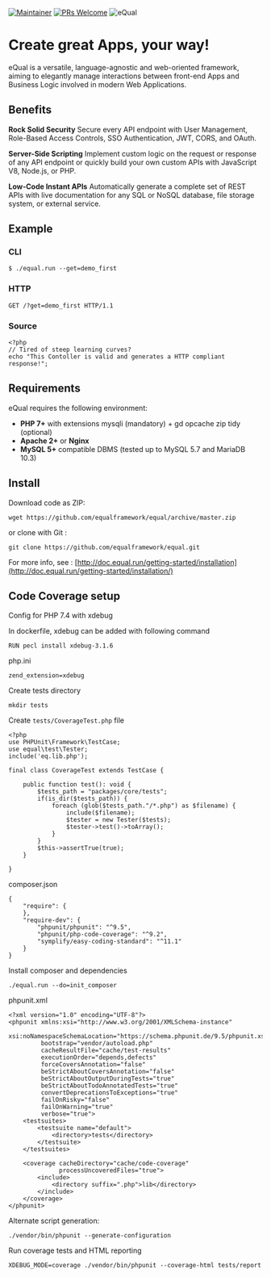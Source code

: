
[![Maintainer](https://img.shields.io/badge/alexandraYesbabylon-blue)](https://github.com/alexandraYesbabylon)
[![PRs Welcome](https://img.shields.io/badge/PRs-welcome-brightgreen.svg?style=flat-square)](https://github.com/cedricfrancoys/equal/pulls)
![eQual](https://github.com/equalframework/equal/blob/master/public/assets/img/equal_logo.png?raw=true)
# Create great Apps, your way!

eQual is a versatile, language-agnostic and web-oriented framework, aiming to elegantly manage interactions between front-end Apps and Business Logic involved in modern Web Applications.

## Benefits

**Rock Solid Security** Secure every API endpoint with User Management, Role-Based Access Controls, SSO Authentication, JWT, CORS, and OAuth.

**Server-Side Scripting** Implement custom logic on the request or response of any API endpoint or quickly build your own custom APIs with JavaScript V8, Node.js, or PHP.

**Low-Code Instant APIs** Automatically generate a complete set of REST APIs with live documentation for any SQL or NoSQL database, file storage system, or external service.

## Example

### CLI
`$ ./equal.run --get=demo_first`

### HTTP
`GET /?get=demo_first HTTP/1.1`

### Source
```
<?php
// Tired of steep learning curves?
echo "This Contoller is valid and generates a HTTP compliant response!";
```

## Requirements

eQual requires the following environment:

* **PHP 7+** with extensions mysqli (mandatory) + gd opcache zip tidy (optional)
* **Apache 2+** or **Nginx**
* **MySQL 5+** compatible DBMS (tested up to MySQL 5.7 and MariaDB 10.3)

## Install

Download code as ZIP:
```
wget https://github.com/equalframework/equal/archive/master.zip
```
or clone with Git :
```
git clone https://github.com/equalframework/equal.git
```

For more info, see : [http://doc.equal.run/getting-started/installation](http://doc.equal.run/getting-started/installation/)



## Code Coverage setup

Config for PHP 7.4 with xdebug

In dockerfile, xdebug can be added with following command
```
RUN pecl install xdebug-3.1.6
```

php.ini
```
zend_extension=xdebug
```

Create tests directory
```
mkdir tests
```

Create `tests/CoverageTest.php` file
```
<?php
use PHPUnit\Framework\TestCase;
use equal\test\Tester;
include('eq.lib.php');

final class CoverageTest extends TestCase {

	public function test(): void {
		$tests_path = "packages/core/tests";
		if(is_dir($tests_path)) {
			foreach (glob($tests_path."/*.php") as $filename) {
				include($filename);
				$tester = new Tester($tests);
				$tester->test()->toArray();
			}
		}
		$this->assertTrue(true);
	}

}
```

composer.json
```
{
    "require": {
    },
    "require-dev": {
        "phpunit/phpunit": "^9.5",
        "phpunit/php-code-coverage": "^9.2",
        "symplify/easy-coding-standard": "^11.1"
    }
}
```

Install composer and dependencies
```
./equal.run --do=init_composer
```

phpunit.xml
```
<?xml version="1.0" encoding="UTF-8"?>
<phpunit xmlns:xsi="http://www.w3.org/2001/XMLSchema-instance"
         xsi:noNamespaceSchemaLocation="https://schema.phpunit.de/9.5/phpunit.xsd"
         bootstrap="vendor/autoload.php"
         cacheResultFile="cache/test-results"
         executionOrder="depends,defects"
         forceCoversAnnotation="false"
         beStrictAboutCoversAnnotation="false"
         beStrictAboutOutputDuringTests="true"
         beStrictAboutTodoAnnotatedTests="true"
         convertDeprecationsToExceptions="true"
         failOnRisky="false"
         failOnWarning="true"
         verbose="true">
    <testsuites>
        <testsuite name="default">
            <directory>tests</directory>
        </testsuite>
    </testsuites>

    <coverage cacheDirectory="cache/code-coverage"
              processUncoveredFiles="true">
        <include>
            <directory suffix=".php">lib</directory>
        </include>
    </coverage>
</phpunit>
```

Alternate script generation:
```
./vendor/bin/phpunit --generate-configuration
```


Run coverage tests and HTML reporting
```
XDEBUG_MODE=coverage ./vendor/bin/phpunit --coverage-html tests/report
```